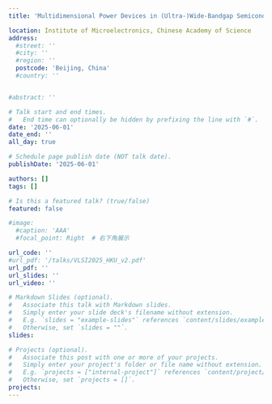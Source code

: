 ```yaml
---
title: 'Multidimensional Power Devices in (Ultra-)Wide-Bandgap Semiconductors'

location: Institute of Microelectronics, Chinese Academy of Science
address:
  #street: ''
  #city: ''
  #region: ''
  postcode: 'Beijing, China'
  #country: ''


#abstract: ''

# Talk start and end times.
#   End time can optionally be hidden by prefixing the line with `#`.
date: '2025-06-01'
date_end: ''
all_day: true

# Schedule page publish date (NOT talk date).
publishDate: '2025-06-01'

authors: []
tags: []

# Is this a featured talk? (true/false)
featured: false

#image:
  #caption: 'AAA'
  #focal_point: Right  # 右下角展示

url_code: ''
#url_pdf: '/talks/VLSI2025_HKU_v2.pdf'
url_pdf: ''
url_slides: ''
url_video: ''

# Markdown Slides (optional).
#   Associate this talk with Markdown slides.
#   Simply enter your slide deck's filename without extension.
#   E.g. `slides = "example-slides"` references `content/slides/example-slides.md`.
#   Otherwise, set `slides = ""`.
slides:

# Projects (optional).
#   Associate this post with one or more of your projects.
#   Simply enter your project's folder or file name without extension.
#   E.g. `projects = ["internal-project"]` references `content/project/deep-learning/index.md`.
#   Otherwise, set `projects = []`.
projects:
---
```

